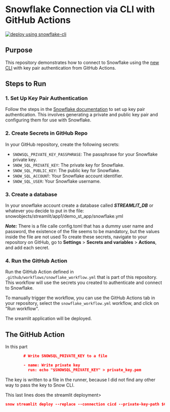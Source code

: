 # Snowflake Connection via CLI with GitHub Actions

[![deploy using snowflake-cli](https://github.com/MiguelElGallo/SnowCLI/actions/workflows/snowflake_workflow.yml/badge.svg)](https://github.com/MiguelElGallo/SnowCLI/actions/workflows/snowflake_workflow.yml)

## Purpose

This repository demonstrates how to connect to Snowflake using the [new CLI](https://docs.snowflake.com/en/developer-guide/snowflake-cli-v2/index) with key pair authentication from GitHub Actions.

## Steps to Run

### 1. Set Up Key Pair Authentication

Follow the steps in the [Snowflake documentation](https://docs.snowflake.com/en/user-guide/key-pair-auth) to set up key pair authentication. This involves generating a private and public key pair and configuring them for use with Snowflake.

### 2. Create Secrets in GitHub Repo

In your GitHub repository, create the following secrets:

- `SNOWSQL_PRIVATE_KEY_PASSPHRASE`: The passphrase for your Snowflake private key.
- `SNOW_SQL_PRIVATE_KEY`: The private key for Snowflake.
- `SNOW_SQL_PUBLIC_KEY`: The public key for Snowflake.
- `SNOW_SQL_ACCOUNT`: Your Snowflake account identifier.
- `SNOW_SQL_USER`: Your Snowflake username.

### 3. Create a database

In your snowflake account create a database called ***STREAMLIT_DB*** or whatever you decide to put in the file: snowobjects/streamlit/app1/demo_st_app/snowflake.yml

***Note:*** There is a file calle config.toml that has a dummy user name and password, the existence of the file seems to be mandatory, but the values inside the file are not used
To create these secrets, navigate to your repository on GitHub, go to **Settings** > **Secrets and variables** > **Actions**, and add each secret.

### 4. Run the GitHub Action

Run the GitHub Action defined in `.github/workflows/snowflake_workflow.yml` that is part of this repository. This workflow will use the secrets you created to authenticate and connect to Snowflake.

To manually trigger the workflow, you can use the GitHub Actions tab in your repository, select the `snowflake_workflow.yml` workflow, and click on "Run workflow".

The sreamlit application will be deployed.

## The GitHub Action

In this part

```json
        # Write SNOWSQL_PRIVATE_KEY to a file

        - name: Write private key
          run: echo "$SNOWSQL_PRIVATE_KEY" > private_key.pem
```

The key is written to a file in the runner, because I did not find any other way to pass the key to Snow CLI.

This last lines does the streamlit deployment>

```json
snow streamlit deploy --replace --connection cicd --private-key-path $GITHUB_WORKSPACE/private_key.pem --account $SNOW_SQL_ACCOUNT --user $SNOW_SQL_USER --authenticator SNOWFLAKE_JWT --database STREAMLIT_DB --schema PUBLIC
```
